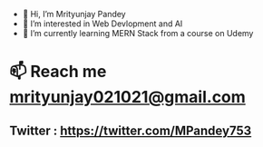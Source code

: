 - 👋 Hi, I’m Mrityunjay Pandey
- 👀 I’m interested in Web Devlopment and AI
- 🌱 I’m currently learning MERN Stack from a course on Udemy
# 📫 Reach me mrityunjay021021@gmail.com
## Twitter : https://twitter.com/MPandey753

<!---
Mrityunjay0705/Mrityunjay0705 is a ✨ special ✨ repository because its `README.md` (this file) appears on your GitHub profile.
You can click the Preview link to take a look at your changes.
--->
